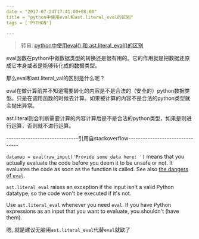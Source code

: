 ```yaml
---
date = "2017-07-24T17:41:00+08:00"
title = "python中使用eval和ast.literal_eval的区别"
tags = ['PYTHON']

---
```


> 转自: [python中使用eval() 和 ast.literal_eval()的区别](http://blog.csdn.net/yisuowushinian/article/details/45644299)

eval函数在python中做数据类型的转换还是很有用的。它的作用就是把数据还原成它本身或者是能够转化成的数据类型。

那么eval和ast.literal_val的区别是什么呢？

eval在做计算前并不知道需要转化的内容是不是合法的（安全的）python数据类型。只是在调用函数的时候去计算。如果被计算的内容不是合法的python类型就会抛出异常。

ast.literal则会判断需要计算的内容计算后是不是合法的python类型，如果是则进行运算，否则就不进行运算。

------------------------------引用自stackoverflow--------------------------------

`datamap = eval(raw_input('Provide some data here: ')` means that you actually evaluate the code before you deem it to be unsafe or not. It evaluates the code as soon as the function is called. See also [the dangers of `eval`](http://nedbatchelder.com/blog/201206/eval_really_is_dangerous.html).

`ast.literal_eval` raises an exception if the input isn't a valid Python datatype, so the code won't be executed if it's not.

Use `ast.literal_eval` whenever you need `eval`. If you have Python expressions as an input that you want to evaluate, you shouldn't (have them).

嗯, 就是建议无脑用`ast.literal_eval`代替`eval`就欧了